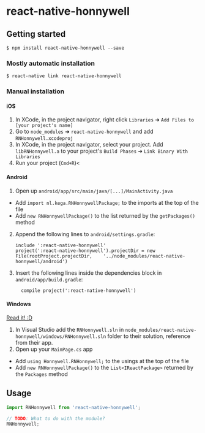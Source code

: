 
# react-native-honnywell

## Getting started

`$ npm install react-native-honnywell --save`

### Mostly automatic installation

`$ react-native link react-native-honnywell`

### Manual installation


#### iOS

1. In XCode, in the project navigator, right click `Libraries` ➜ `Add Files to [your project's name]`
2. Go to `node_modules` ➜ `react-native-honnywell` and add `RNHonnywell.xcodeproj`
3. In XCode, in the project navigator, select your project. Add `libRNHonnywell.a` to your project's `Build Phases` ➜ `Link Binary With Libraries`
4. Run your project (`Cmd+R`)<

#### Android

1. Open up `android/app/src/main/java/[...]/MainActivity.java`
  - Add `import nl.kega.RNHonnywellPackage;` to the imports at the top of the file
  - Add `new RNHonnywellPackage()` to the list returned by the `getPackages()` method
2. Append the following lines to `android/settings.gradle`:
  	```
  	include ':react-native-honnywell'
  	project(':react-native-honnywell').projectDir = new File(rootProject.projectDir, 	'../node_modules/react-native-honnywell/android')
  	```
3. Insert the following lines inside the dependencies block in `android/app/build.gradle`:
  	```
      compile project(':react-native-honnywell')
  	```

#### Windows
[Read it! :D](https://github.com/ReactWindows/react-native)

1. In Visual Studio add the `RNHonnywell.sln` in `node_modules/react-native-honnywell/windows/RNHonnywell.sln` folder to their solution, reference from their app.
2. Open up your `MainPage.cs` app
  - Add `using Honnywell.RNHonnywell;` to the usings at the top of the file
  - Add `new RNHonnywellPackage()` to the `List<IReactPackage>` returned by the `Packages` method


## Usage
```javascript
import RNHonnywell from 'react-native-honnywell';

// TODO: What to do with the module?
RNHonnywell;
```
  